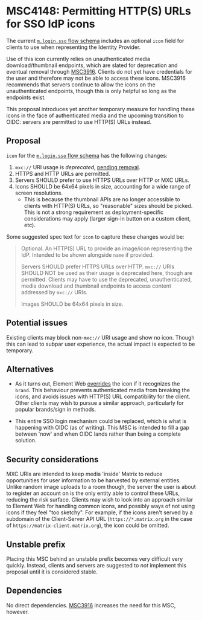 # MSC4148: Permitting HTTP(S) URLs for SSO IdP icons

The current [`m.login.sso` flow schema](https://spec.matrix.org/v1.10/client-server-api/#definition-mloginsso-flow-schema)
includes an optional `icon` field for clients to use when representing the Identity Provider.

Use of this icon currently relies on unauthenticated media download/thumbnail endpoints, which are
slated for deprecation and eventual removal through [MSC3916](https://github.com/matrix-org/matrix-spec-proposals/pull/3916).
Clients do not yet have credentials for the user and therefore may not be able to access these icons.
MSC3916 recommends that servers continue to allow the icons on the unauthenticated endpoints, though
this is only helpful so long as the endpoints exist.

This proposal introduces yet another temporary measure for handling these icons in the face of authenticated
media and the upcoming transition to OIDC: servers are permitted to use HTTP(S) URLs instead.

## Proposal

`icon` for the [`m.login.sso` flow schema](https://spec.matrix.org/v1.10/client-server-api/#definition-mloginsso-flow-schema)
has the following changes:

1. `mxc://` URI usage is *deprecated*, [pending removal](https://spec.matrix.org/v1.10/#deprecation-policy).
2. HTTPS and HTTP URLs are permitted.
3. Servers SHOULD prefer to use HTTPS URLs over HTTP or MXC URLs.
4. Icons SHOULD be 64x64 pixels in size, accounting for a wide range of screen resolutions.
   * This is because the thumbnail APIs are no longer accessible to clients with HTTP(S) URLs, so
     "reasonable" sizes should be picked. This is not a strong requirement as deployment-specific
     considerations may apply (larger sign-in button on a custom client, etc).

Some suggested spec text for `icon` to capture these changes would be:

> Optional. An HTTP(S) URL to provide an image/icon representing the IdP. Intended to be shown alongside
> `name` if provided.
>
> Servers SHOULD prefer HTTPS URLs over HTTP. `mxc://` URIs SHOULD NOT be used as their usage is deprecated
> here, though are permitted. Clients may have to use the deprecated, unauthenticated, media download
> and thumbnail endpoints to access content addressed by `mxc://` URIs.
>
> Images SHOULD be 64x64 pixels in size.

## Potential issues

Existing clients may block non-`mxc://` URI usage and show no icon. Though this can lead to subpar
user experience, the actual impact is expected to be temporary.

## Alternatives

* As it turns out, Element Web [overrides](https://github.com/matrix-org/matrix-react-sdk/blob/679b170bc5ae5eeb9c04c47fc5eeb663cb45b30c/src/components/views/elements/SSOButtons.tsx#L42)
  the icon if it recognizes the `brand`. This behaviour prevents authenticated media from breaking the
  icons, and avoids issues with HTTP(S) URL compatibility for the client. Other clients may wish to
  pursue a similar approach, particularly for popular brands/sign in methods.

* This entire SSO login mechanism could be replaced, which is what is happening with OIDC (as of
  writing). This MSC is intended to fill a gap between 'now' and when OIDC lands rather than being
  a complete solution.

## Security considerations

MXC URIs are intended to keep media 'inside' Matrix to reduce opportunities for user information to
be harvested by external entities. Unlike random image uploads to a room though, the server the user
is about to register an account on is the only entity able to control these URLs, reducing the risk
surface. Clients may wish to look into an approach similar to Element Web for handling common icons,
and possibly ways of not using icons if they feel "too sketchy". For example, if the icons aren't
served by a subdomain of the Client-Server API URL (`https://*.matrix.org` in the case of
`https://matrix-client.matrix.org`), the icon could be omitted.

## Unstable prefix

Placing this MSC behind an unstable prefix becomes very difficult very quickly. Instead, clients and
servers are suggested to *not* implement this proposal until it is considered stable.

## Dependencies

No direct dependencies. [MSC3916](https://github.com/matrix-org/matrix-spec-proposals/pull/3916)
increases the need for this MSC, however.
